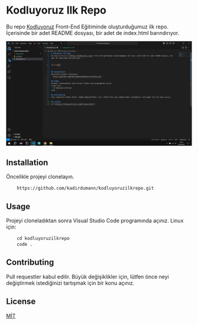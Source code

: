 # Kodluyoruz Ilk Repo
Bu repo [Kodluyoruz](https://kodluyoruz.org/) Front-End Eğitiminde oluşturduğumuz ilk repo. İçerisinde bir adet README dosyası, bir adet de index.html barındırıyor.

![resim](https://github.com/kadirdumann/kodluyoruzilkrepo/blob/main/Ekran-g%C3%B6r%C3%BCnt%C3%BCs%C3%BC.png)

## Installation
Öncelikle projeyi clonelayın. 
``` 
    https://github.com/kadirdumann/kodluyoruzilkrepo.git
```

## Usage
Projeyi cloneladıktan sonra Visual Studio Code programında açınız.
Linux için:
```
    cd kodluyoruzilkrepo
    code . 
```

## Contributing
Pull requestler kabul edilir. Büyük değişiklikler için, lütfen önce neyi değiştirmek istediğinizi tartışmak için bir konu açınız.

## License
[MİT](https://choosealicense.com/licenses/mit/)
